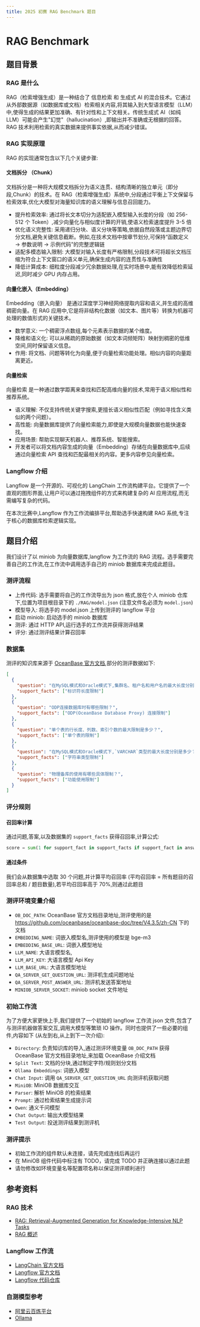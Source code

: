 ```yaml
---
title: 2025 初赛 RAG Benchmark 题目
---
```


# RAG Benchmark

## 题目背景

### RAG 是什么

RAG（检索增强生成）是一种结合了 信息检索 和 生成式 AI 的混合技术。它通过从外部数据源（如数据库或文档）检索相关内容,将其输入到大型语言模型（LLM）中,使得生成的结果更加准确、有针对性和上下文相关。传统生成式 AI（如纯 LLM）可能会产生"幻觉"（hallucination）,即输出并不准确或无根据的回答。RAG 技术利用检索的真实数据来提供事实依据,从而减少错误。

### RAG 实现原理

RAG 的实现通常包含以下几个关键步骤:

#### 文档拆分 （Chunk）

文档拆分是一种将大规模文档拆分为语义连贯、结构清晰的独立单元（即分段,Chunk）的技术。在 RAG（检索增强生成）系统中,分段通过平衡上下文保留与检索效率,优化大模型对海量知识库的语义理解与信息召回能力。

- 提升检索效率: 通过将长文本切分为适配嵌入模型输入长度的分段（如 256-512 个 Token）,减少向量化与相似度计算的开销,使语义检索速度提升 3-5 倍
- 优化语义完整性: 采用递归分块、语义分块等策略,依据自然段落或主题边界切分文档,避免关键信息截断。例如,在技术文档中按章节划分,可保持“函数定义 → 参数说明 → 示例代码”的完整逻辑链
- 适配多模态输入限制: 大模型对输入长度有严格限制,分段技术可将超长文档压缩为符合上下文窗口的语义单元,确保生成内容的连贯性与准确性
- 降低计算成本: 细粒度分段减少冗余数据处理,在实时场景中,能有效降低检索延迟,同时减少 GPU 内存占用。

#### 向量化嵌入（Embedding）

Embedding（嵌入向量） 是通过深度学习神经网络提取内容和语义,并生成的高维稠密向量。在 RAG 应用中,它是将非结构化数据（如文本、图片等）转换为机器可处理的数值形式的关键技术。

- 数学意义: 一个稠密浮点数组,每个元素表示数据的某个维度。
- 降维和语义化: 可以从稀疏的原始数据（如文本词频矩阵）映射到稠密的低维空间,同时保留语义信息。
- 作用: 将文档、问题等转化为向量,便于向量检索功能处理。相似内容的向量距离更近。

#### 向量检索

向量检索 是一种通过数学距离来查找和匹配高维向量的技术,常用于语义相似性和推荐系统。

- 语义理解: 不仅支持传统关键字搜索,更擅长语义相似性匹配（例如寻找含义类似的两个问题）。
- 高性能: 向量数据库提供了向量检索能力,即使是大规模向量数据也能快速查找。
- 应用场景: 帮助实现聊天机器人、推荐系统、智能搜索。
- 开发者可以将文档内容生成的向量（Embedding）存储在向量数据库中,后续通过向量检索 API 查找和匹配最相关的内容。更多内容参见向量检索。

### Langflow 介绍

Langflow 是一个开源的、可视化的 LangChain 工作流构建平台。它提供了一个直观的图形界面,让用户可以通过拖拽组件的方式来构建复杂的 AI 应用流程,而无需编写复杂的代码。

在本次比赛中,Langflow 作为工作流编排平台,帮助选手快速构建 RAG 系统,专注于核心的数据库检索逻辑实现。

## 题目介绍

我们设计了以 miniob 为向量数据库,langflow 为工作流的 RAG 流程。选手需要完善自己的工作流,在工作流中调用选手自己的 miniob 数据库来完成此题目。

### 测评流程

- 上传代码: 选手需要将自己的工作流导出为 json 格式,放在个人 miniob 仓库下,位置为项目根目录下的 `./RAG/model.json` (注意文件名必须为 `model.json`)
- 模型导入: 将选手的 model.json 上传到测评的 langflow 平台
- 启动 miniob: 启动选手的 miniob 数据库
- 测评: 通过 HTTP API,运行选手的工作流并获得测评结果
- 评分: 通过测评结果计算召回率

### 数据集

测评的知识库来源于 [OceanBase 官方文档](https://github.com/oceanbase/oceanbase-doc),部分的测评数据如下:

```json
[
  {
    "question": "在MySQL模式和Oracle模式下,集群名、租户名和用户名的最大长度分别是多少？",
    "support_facts": ["标识符长度限制"]
  },
  {
    "question": "ODP连接数据库时有哪些限制？",
    "support_facts": ["ODP(OceanBase Database Proxy) 连接限制"]
  },
  {
    "question": "单个表的行长度、列数、索引个数的最大限制是多少？",
    "support_facts": ["单个表的限制"]
  },
  {
    "question": "在MySQL模式和Oracle模式下,`VARCHAR`类型的最大长度分别是多少？",
    "support_facts": ["字符串类型限制"]
  },
  {
    "question": "物理备库的使用有哪些具体限制？",
    "support_facts": ["功能使用限制"]
  }
]
```

### 评分规则

#### 召回率计算

通过问题,答案,以及数据集的 `support_facts` 获得召回率,计算公式:

```python
score = sum(1 for support_fact in support_facts if support_fact in answer) / len(support_facts)
```

#### 通过条件

我们会从数据集中选取 30 个问题,并计算平均召回率 (平均召回率 = 所有题目的召回率总和 / 题目数量),若平均召回率高于 70%,则通过此题目

### 测评环境变量介绍

- `OB_DOC_PATH`: OceanBase 官方文档目录地址,测评使用的是 https://github.com/oceanbase/oceanbase-doc/tree/V4.3.5/zh-CN 下的文档
- `EMBEDDING_NAME`: 词嵌入模型名,测评使用的模型是 bge-m3
- `EMBEDDING_BASE_URL`: 词嵌入模型地址
- `LLM_NAME`: 大语言模型名,
- `LLM_API_KEY`: 大语言模型 Api Key
- `LLM_BASE_URL`: 大语言模型地址
- `QA_SERVER_GET_QUESTION_URL`: 测评机生成问题地址
- `QA_SERVER_POST_ANSWER_URL`: 测评机发送答案地址
- `MINIOB_SERVER_SOCKET`: miniob socket 文件地址

### 初始工作流

为了方便大家更快上手,我们提供了一个初始的 langflow 工作流 json 文件,包含了与测评机器做答案交互,调用大模型等繁琐 IO 操作。同时也提供了一些必要的组件,内容如下 (从左到右,从上到下一次介绍):

- `Directory`: 负责知识库的导入,通过测评环境变量 `OB_DOC_PATH` 获得 OceanBase 官方文档目录地址,来加载 OceanBase 介绍文档
- `Split Text`: 文档的分块,通过制定字符/规则划分文档
- `Ollama Embeddings`: 词嵌入模型
- `Chat Input`: 调用 `QA_SERVER_GET_QUESTION_URL` 向测评机获取问题
- `MiniOB`: MiniOB 数据库交互
- `Parser`: 解析 MiniOB 的检索结果
- `Prompt`: 通过检索结果生成提示词
- `Qwen`: 通义千问模型
- `Chat Output`: 输出大模型结果
- `Test Output`: 投送测评结果到测评机

### 测评提示

- 初始工作流的组件默认未连接，请先完成连线后再运行
- 在 MiniOB 组件代码中标注有 TODO，请完成 TODO 并正确连接以通过此题
- 请勿修改如环境变量名等配置项名称以保证测评顺利进行

## 参考资料

### RAG 技术

- [RAG: Retrieval-Augmented Generation for Knowledge-Intensive NLP Tasks](https://arxiv.org/abs/2005.11401)
- [RAG 概述](https://www.oceanbase.com/docs/common-oceanbase-cloud-1000000002951473#0-title-%E6%A6%82%E5%BF%B5%E4%BB%8B%E7%BB%8D)

### Langflow 工作流

- [LangChain 官方文档](https://python.langchain.com/)
- [Langflow 官方文档](https://docs.langflow.org/)
- [Langflow 代码仓库](https://github.com/langflow-ai/langflow)

### 自测模型参考

- [阿里云百炼平台](https://bailian.console.aliyun.com/?tab=model#/model-market)
- [Ollama](https://ollama.com/)
